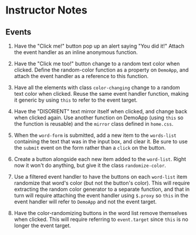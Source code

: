 # Instructor Notes

## Events

1. Have the "Click me!" button pop up an alert saying "You did it!" Attach the event handler as an inline anonymous function.

2. Have the "Click me too!" button change to a random text color when clicked. Define the random-color function as a property on `DemoApp`, and attach the event handler as a reference to this function.

3. Have all the elements with class `color-changing` change to a random text color when clicked. Reuse the same event handler function, making it generic by using `this` to refer to the event target.

4. Have the "DISORIENT" text mirror itself when clicked, and change back when clicked again. Use another function on DemoApp (using `this` so the function is reusable) and the `mirror` class defined in `home.css`.

5. When the `word-form` is submitted, add a new item to the `words-list` containing the text that was in the input box, and clear it. Be sure to use the `submit` event on the form rather than a `click` on the button.

6. Create a button alongside each new item added to the `word-list`. Right now it won't do anything, but give it the class `randomize-color`.

7. Use a filtered event handler to have the buttons on each `word-list` item randomize that word's color (but not the button's color). This will require extracting the random color generator to a separate function, and that in turn will require attaching the event handler using `$.proxy` so `this` in the event handler will refer to `DemoApp` and not the event target.

8. Have the color-randomizing buttons in the word list remove themselves when clicked. This will require referring to `event.target` since `this` is no longer the event target.
